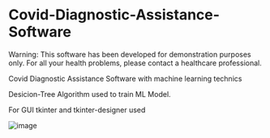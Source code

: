 # Covid-Diagnostic-Assistance-Software

Warning: This software has been developed for demonstration purposes only.
For all your health problems, please contact a healthcare professional.

Covid Diagnostic Assistance Software with machine learning technics

Desicion-Tree Algorithm used to train ML Model.

For GUI tkinter and tkinter-designer used



![image](https://user-images.githubusercontent.com/67879777/149506478-0e54bed0-4139-46d6-ae53-8ce5bc7214fc.png)

